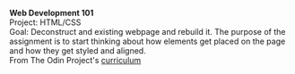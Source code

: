 <strong>Web Development 101</strong>
<br>
Project: HTML/CSS 
 <br>
Goal: Deconstruct and existing webpage and rebuild it. 
The purpose of the assignment is to start thinking about how elements get placed on the page
and how they get styled and aligned. 
  <br> 
From The Odin Project's [curriculum](http://www.theodinproject.com/courses/web-development-101/lessons/html-css)
